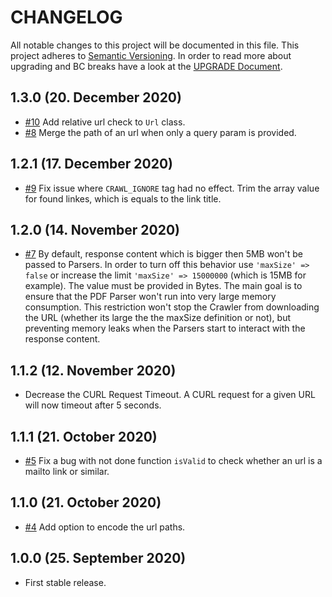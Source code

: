# CHANGELOG

All notable changes to this project will be documented in this file. This project adheres to [Semantic Versioning](http://semver.org/).
In order to read more about upgrading and BC breaks have a look at the [UPGRADE Document](UPGRADE.md).

## 1.3.0 (20. December 2020)

+ [#10](https://github.com/nadar/crawler/issues/10) Add relative url check to `Url` class.
+ [#8](https://github.com/nadar/crawler/issues/8) Merge the path of an url when only a query param is provided.

## 1.2.1 (17. December 2020)

+ [#9](https://github.com/nadar/crawler/pull/9) Fix issue where `CRAWL_IGNORE` tag had no effect. Trim the array value for found linkes, which is equals to the link title.

## 1.2.0 (14. November 2020)

+ [#7](https://github.com/nadar/crawler/pull/7/files) By default, response content which is bigger then 5MB won't be passed to Parsers. In order to turn off this behavior use `'maxSize' => false` or increase the limit `'maxSize' => 15000000` (which is 15MB for example). The value must be provided in Bytes. The main goal is to ensure that the PDF Parser won't run into very large memory consumption. This restriction won't stop the Crawler from downloading the URL (whether its large the the maxSize definition or not), but preventing memory leaks when the Parsers start to interact with the response content.

## 1.1.2 (12. November 2020)

+ Decrease the CURL Request Timeout. A CURL request for a given URL will now timeout after 5 seconds.

## 1.1.1 (21. October 2020)

+ [#5](https://github.com/nadar/crawler/pull/5) Fix a bug with not done function `isValid` to check whether an url is a mailto link or similar.

## 1.1.0 (21. October 2020)

+ [#4](https://github.com/nadar/crawler/pull/4) Add option to encode the url paths.

## 1.0.0 (25. September 2020)

- First stable release.
